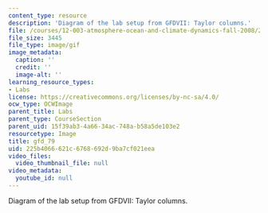 ```yaml
---
content_type: resource
description: 'Diagram of the lab setup from GFDVII: Taylor columns.'
file: /courses/12-003-atmosphere-ocean-and-climate-dynamics-fall-2008/225b4066621c6768692d9ba7cf021eea_gfd_79.gif
file_size: 3445
file_type: image/gif
image_metadata:
  caption: ''
  credit: ''
  image-alt: ''
learning_resource_types:
- Labs
license: https://creativecommons.org/licenses/by-nc-sa/4.0/
ocw_type: OCWImage
parent_title: Labs
parent_type: CourseSection
parent_uid: 15f39ab3-4a66-34ac-748a-b58a5de103e2
resourcetype: Image
title: gfd_79
uid: 225b4066-621c-6768-692d-9ba7cf021eea
video_files:
  video_thumbnail_file: null
video_metadata:
  youtube_id: null
---
```

Diagram of the lab setup from GFDVII: Taylor columns.